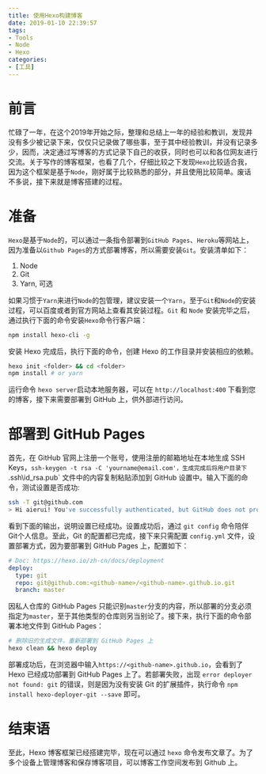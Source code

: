 ```yaml
---
title: 使用Hexo构建博客
date: 2019-01-10 22:39:57
tags:
- Tools
- Node
- Hexo
categories:
- [工具]
---
```


# 前言

忙碌了一年，在这个2019年开始之际，整理和总结上一年的经验和教训，发现并没有多少被记录下来，仅仅只记录做了哪些事，至于其中经验教训，并没有记录多少，因而，决定通过写博客的方式记录下自己的收获，同时也可以和各位网友进行交流。关于写作的博客框架，也看了几个，仔细比较之下发现`Hexo`比较适合我，因为这个框架是基于`Node`，刚好属于比较熟悉的部分，并且使用比较简单。废话不多说，接下来就是博客搭建的过程。

<!--more-->
# 准备

`Hexo`是基于`Node`的，可以通过一条指令部署到`GitHub Pages`、`Heroku`等网站上，因为准备以`Github Pages`的方式部署博客，所以需要安装`Git`。安装清单如下：

1. Node
2. Git
3. Yarn, 可选

如果习惯于`Yarn`来进行`Node`的包管理，建议安装一个`Yarn`，至于`Git`和`Node`的安装过程，可以百度或者到官方网站上查看其安装过程。`Git` 和 `Node` 安装完毕之后，通过执行下面的命令安装`Hexo`命令行客户端：

```bash
npm install hexo-cli -g
```

安装 Hexo 完成后，执行下面的命令，创建 Hexo 的工作目录并安装相应的依赖。

```bash
hexo init <folder> && cd <folder>
npm install # or yarn
```

运行命令 `hexo server`启动本地服务器，可以在 `http://localhost:400` 下看到您的博客，接下来需要部署到 GitHub 上，供外部进行访问。

# 部署到 GitHub Pages

首先，在 GitHub 官网上注册一个账号，使用注册的邮箱地址在本地生成 SSH Keys，`ssh-keygen -t rsa -C 'yourname@email.com'，生成完成后将用户目录下 `.ssh\id_rsa.pub` 文件中的内容复制粘贴添加到 GitHub 设置中。输入下面的命令，测试设置是否成功:

```bash
ssh -T git@github.com
> Hi aierui! You've successfully authenticated, but GitHub does not provide shell access.
```

看到下面的输出，说明设置已经成功。设置成功后，通过 `git config` 命令陪伴 Git个人信息。至此，Git 的配置都已完成，接下来只需配置 `config.yml` 文件，设置部署方式，因为要部署到 GitHub Pages 上，配置如下：

```yaml
# Doc: https://hexo.io/zh-cn/docs/deployment
deploy:
  type: git
  repo: git@github.com:<github-name>/<github-name>.github.io.git
  branch: master
```

因私人仓库的 GitHub Pages 只能识别`master`分支的内容，所以部署的分支必须指定为`master`，至于其他类型的仓库则另当别论了。接下来，执行下面的命令部署本地文件到 GitHub Pages：

```bash
# 删除旧的生成文件，重新部署到 GitHub Pages 上
hexo clean && hexo deploy
```
部署成功后，在浏览器中输入`https://<github-name>.github.io`，会看到了 Hexo 已经成功部署到 GitHub Pages 上了。若部署失败，出现 `error deployer not found: git` 的错误，则是因为没有安装 Git 的扩展插件，执行命令 `npm install hexo-deployer-git --save` 即可。

# 结束语

至此，Hexo 博客框架已经搭建完毕，现在可以通过 `hexo` 命令发布文章了。为了多个设备上管理博客和保存博客项目，可以博客工作空间发布到 Github 上。


